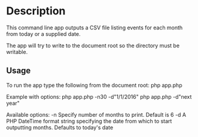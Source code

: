 # Description
This command line app outputs a CSV file listing events for each month from today or a supplied date.

The app will try to write to the document root so the directory must be writable.

## Usage
To run the app type the following from the document root:
	php app.php

Example with options:
    php app.php -n30 -d"1/1/2016"
    php app.php -d"next year"

Available options:
-n      Specify number of months to print. Default is 6
-d      A PHP DateTime format string specifying the date from which to start outputting months.  Defaults to today's date